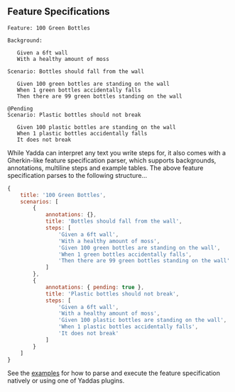 ## Feature Specifications

```
Feature: 100 Green Bottles

Background:

   Given a 6ft wall
   With a healthy amount of moss

Scenario: Bottles should fall from the wall

   Given 100 green bottles are standing on the wall
   When 1 green bottles accidentally falls
   Then there are 99 green bottles standing on the wall

@Pending
Scenario: Plastic bottles should not break

   Given 100 plastic bottles are standing on the wall
   When 1 plastic bottles accidentally falls
   It does not break
```

While Yadda can interpret any text you write steps for, it also comes with a Gherkin-like feature specification parser, which supports backgrounds, annotations, multiline steps and example tables. The above feature specification parses to the following structure...

```js
{
    title: '100 Green Bottles',
    scenarios: [
        {
            annotations: {},
            title: 'Bottles should fall from the wall',
            steps: [
                'Given a 6ft wall',
                'With a healthy amount of moss',
                'Given 100 green bottles are standing on the wall',
                'When 1 green bottles accidentally falls',
                'Then there are 99 green bottles standing on the wall'
            ]
        },
        {
            annotations: { pending: true },
            title: 'Plastic bottles should not break',
            steps: [
                'Given a 6ft wall',
                'With a healthy amount of moss',
                'Given 100 plastic bottles are standing on the wall',
                'When 1 plastic bottles accidentally falls',
                'It does not break'
            ]
        }
    ]
}
```
See the [examples](https://github.com/acuminous/yadda/tree/master/examples) for how to parse and execute the feature specification natively or using one of Yaddas plugins.

